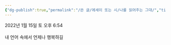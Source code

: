 ```yaml
---
{"dg-publish":true,"permalink":"/쓴 글/에세이 또는 시/나를 읽어주는 그대/","title":"나를 읽어주는 그대","tags":["언어","행복"],"noteIcon":""}
---
```


2022년 1월 15일 토 오후 6:54<br/>
<br/>
내 언어 속에서 언제나 행복하길<br/>
